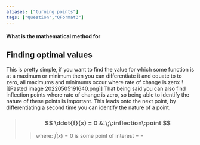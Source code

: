 ```yaml
---
aliases: ["turning points"]
tags: ["Question","QFormat3"]
---
```


#### What is the mathematical method for
## Finding optimal values
This is pretty simple, if you want to find the value for which some function is at a maximum or minimum then you can differentiate it and equate to to zero, all maximums and minimums occur where rate of change is zero:
![[Pasted image 20220505191640.png]]
That being said you can also find inflection points where rate of change is zero, so being able to identify the nature of these points is important. This leads onto the next point, by differentiating a second time you can identify the nature of a point.
> ### $$ \ddot{f}(x) = 0 &:\;\:inflection\:point $$ 
>> where:
>> $\dot{f}(x)=0$ is some point of interest 
>> $=$
>> $=$